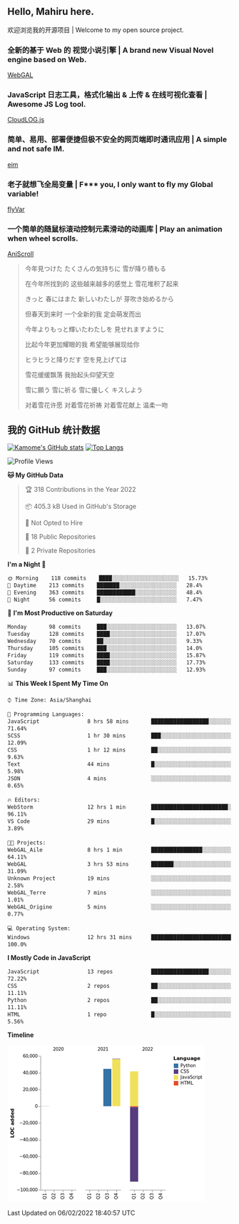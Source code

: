 ## Hello, Mahiru here.

欢迎浏览我的开源项目 | Welcome to my open source project.

### 全新的基于 Web 的 视觉小说引擎 | A brand new Visual Novel engine based on Web.

[WebGAL](https://github.com/MakinoharaShoko/WebGAL)

### JavaScript 日志工具，格式化输出 & 上传 & 在线可视化查看 | Awesome JS Log tool.

[CloudLOG.js](https://github.com/MakinoharaShoko/CloudLog.JS)

### 简单、易用、部署便捷但极不安全的网页端即时通讯应用 | A simple and not safe IM.

[eim](https://github.com/MakinoharaShoko/eim)

### 老子就想飞全局变量 | F*** you, I only want to fly my Global variable!

[flyVar](https://github.com/MakinoharaShoko/flyVar)

### 一个简单的随鼠标滚动控制元素滑动的动画库 | Play an animation when wheel scrolls.

[AniScroll](https://github.com/MakinoharaShoko/AniScroll)

> 今年見つけた たくさんの気持ちに 雪が降り積もる  
> 
> 在今年所找到的 这些越来越多的感觉上 雪花堆积了起来  
> 
> きっと 春にはまた 新しいわたしが 芽吹き始めるから  
> 
> 但春天到来时 一个全新的我 定会萌发而出  
> 
> 今年よりもっと輝いたわたしを 見せれますように  
> 
> 比起今年更加耀眼的我 希望能够展现给你  
> 
> ヒラヒラと降りだす 空を見上げては  
> 
> 雪花缓缓飘落 我抬起头仰望天空  
> 
> 雪に願う 雪に祈る 雪に優しく キスしよう  
> 
> 对着雪花许愿 对着雪花祈祷 对着雪花献上 温柔一吻

## 我的 GitHub 统计数据

[![Kamome's GitHub stats](https://github-readme-stats.vercel.app/api?username=MakinoharaShoko)](https://github.com/anuraghazra/github-readme-stats)
[![Top Langs](https://github-readme-stats.vercel.app/api/top-langs/?username=MakinoharaShoko&layout=compact)](https://github.com/anuraghazra/github-readme-stats)

<!--
**MakinoharaShoko/MakinoharaShoko** is a ✨ _special_ ✨ repository because its `README.md` (this file) appears on your GitHub profile.

Here are some ideas to get you started:

- 🔭 I’m currently working on ...
- 🌱 I’m currently learning ...
- 👯 I’m looking to collaborate on ...
- 🤔 I’m looking for help with ...
- 💬 Ask me about ...
- 📫 How to reach me: ...
- 😄 Pronouns: ...
- ⚡ Fun fact: ...
-->

<!--START_SECTION:waka-->
![Profile Views](http://img.shields.io/badge/Profile%20Views-4-blue)

**🐱 My GitHub Data** 

> 🏆 318 Contributions in the Year 2022
 > 
> 📦 405.3 kB Used in GitHub's Storage 
 > 
> 🚫 Not Opted to Hire
 > 
> 📜 18 Public Repositories 
 > 
> 🔑 2 Private Repositories  
 > 
**I'm a Night 🦉** 

```text
🌞 Morning    118 commits    ████░░░░░░░░░░░░░░░░░░░░░   15.73% 
🌆 Daytime    213 commits    ███████░░░░░░░░░░░░░░░░░░   28.4% 
🌃 Evening    363 commits    ████████████░░░░░░░░░░░░░   48.4% 
🌙 Night      56 commits     █░░░░░░░░░░░░░░░░░░░░░░░░   7.47%

```
📅 **I'm Most Productive on Saturday** 

```text
Monday       98 commits     ███░░░░░░░░░░░░░░░░░░░░░░   13.07% 
Tuesday      128 commits    ████░░░░░░░░░░░░░░░░░░░░░   17.07% 
Wednesday    70 commits     ██░░░░░░░░░░░░░░░░░░░░░░░   9.33% 
Thursday     105 commits    ███░░░░░░░░░░░░░░░░░░░░░░   14.0% 
Friday       119 commits    ████░░░░░░░░░░░░░░░░░░░░░   15.87% 
Saturday     133 commits    ████░░░░░░░░░░░░░░░░░░░░░   17.73% 
Sunday       97 commits     ███░░░░░░░░░░░░░░░░░░░░░░   12.93%

```


📊 **This Week I Spent My Time On** 

```text
⌚︎ Time Zone: Asia/Shanghai

💬 Programming Languages: 
JavaScript               8 hrs 58 mins       ██████████████████░░░░░░░   71.64% 
SCSS                     1 hr 30 mins        ███░░░░░░░░░░░░░░░░░░░░░░   12.09% 
CSS                      1 hr 12 mins        ██░░░░░░░░░░░░░░░░░░░░░░░   9.63% 
Text                     44 mins             █░░░░░░░░░░░░░░░░░░░░░░░░   5.98% 
JSON                     4 mins              ░░░░░░░░░░░░░░░░░░░░░░░░░   0.65%

🔥 Editors: 
WebStorm                 12 hrs 1 min        ████████████████████████░   96.11% 
VS Code                  29 mins             █░░░░░░░░░░░░░░░░░░░░░░░░   3.89%

🐱‍💻 Projects: 
WebGAL_Aile              8 hrs 1 min         ████████████████░░░░░░░░░   64.11% 
WebGAL                   3 hrs 53 mins       ███████░░░░░░░░░░░░░░░░░░   31.09% 
Unknown Project          19 mins             ░░░░░░░░░░░░░░░░░░░░░░░░░   2.58% 
WebGAL_Terre             7 mins              ░░░░░░░░░░░░░░░░░░░░░░░░░   1.01% 
WebGAL_Origine           5 mins              ░░░░░░░░░░░░░░░░░░░░░░░░░   0.77%

💻 Operating System: 
Windows                  12 hrs 31 mins      █████████████████████████   100.0%

```

**I Mostly Code in JavaScript** 

```text
JavaScript               13 repos            ██████████████████░░░░░░░   72.22% 
CSS                      2 repos             ██░░░░░░░░░░░░░░░░░░░░░░░   11.11% 
Python                   2 repos             ██░░░░░░░░░░░░░░░░░░░░░░░   11.11% 
HTML                     1 repo              █░░░░░░░░░░░░░░░░░░░░░░░░   5.56%

```


**Timeline**

![Chart not found](https://raw.githubusercontent.com/MakinoharaShoko/MakinoharaShoko/main/charts/bar_graph.png) 


 Last Updated on 06/02/2022 18:40:57 UTC
<!--END_SECTION:waka-->
